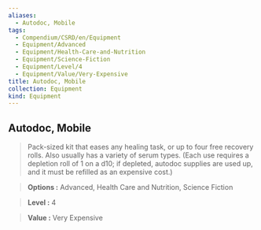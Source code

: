```yaml
---
aliases:
  - Autodoc, Mobile
tags:
  - Compendium/CSRD/en/Equipment
  - Equipment/Advanced
  - Equipment/Health-Care-and-Nutrition
  - Equipment/Science-Fiction
  - Equipment/Level/4
  - Equipment/Value/Very-Expensive
title: Autodoc, Mobile
collection: Equipment
kind: Equipment
---
```

## Autodoc, Mobile    
    
>Pack-sized kit that eases any healing task, or up to four free recovery rolls. Also usually has a variety of serum types. (Each use requires a depletion roll of 1 on a d10; if depleted, autodoc supplies are used up, and it must be refilled as an expensive cost.)    
> **Options :** Advanced, Health Care and Nutrition, Science Fiction    
> **Level :** 4    
> **Value :** Very Expensive